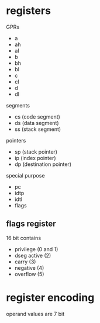 # registers

GPRs
- a
- ah
- al
- b
- bh
- bl
- c
- cl
- d
- dl

segments
- cs (code segment)
- ds (data segment)
- ss (stack segment)

pointers
- sp (stack pointer)
- ip (index pointer)
- dp (destination pointer)

special purpose
- pc
- idtp
- idtl
- flags


## flags register

16 bit
contains
- privilege (0 and 1)
- dseg active (2)
- carry (3)
- negative (4)
- overflow (5)


# register encoding

operand values are 7 bit


